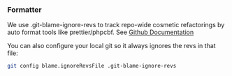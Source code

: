 ### Formatter

We use .git-blame-ignore-revs to track repo-wide cosmetic refactorings by auto format tools like prettier/phpcbf.
See [Github Documentation](https://docs.github.com/de/repositories/working-with-files/using-files/viewing-and-understanding-files#ignore-commits-in-the-blame-view)

You can also configure your local git so it always ignores the revs in that file:

```bash
git config blame.ignoreRevsFile .git-blame-ignore-revs
```
